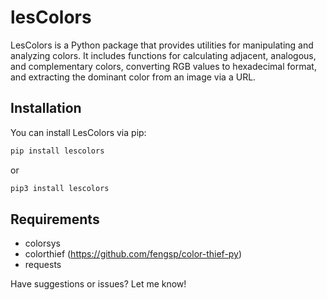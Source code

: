 # lesColors

LesColors is a Python package that provides utilities for manipulating and analyzing colors. It includes functions for calculating adjacent, analogous, and complementary colors, converting RGB values to hexadecimal format, and extracting the dominant color from an image via a URL.

## Installation

You can install LesColors via pip:

```bash
pip install lescolors
```

or

```bash
pip3 install lescolors
```

## Requirements
- colorsys
- colorthief (https://github.com/fengsp/color-thief-py)
- requests


Have suggestions or issues? Let me know!
